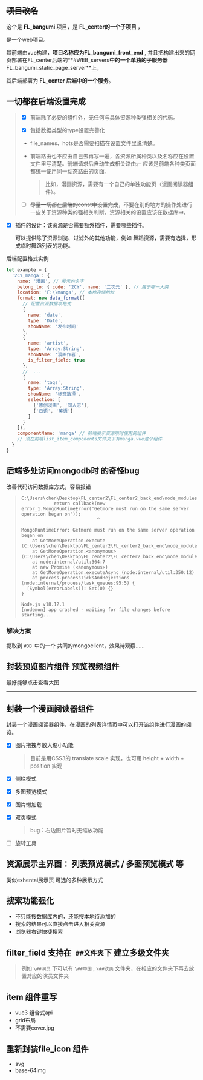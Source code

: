 ## ~~项目改名~~

这个是 **FL_bangumi** 项目，是 **FL_center的一个子项目** ， 

是一个web项目。

其前端由vue构建，**项目名称应为FL_bangumi_front_end** , 并且把构建出来的网页部署在FL_center后端的**#WEB_servers**中的一个单独的子服务器**FL_bangumi_static_page_server**上，

其后端部署为 **FL_center  后端中的一个服务**。



## 一切都在后端设置完成

> - [x] 前端除了必要的组件外，无任何与具体资源种类强相关的代码。
>
>
> - [x] 包括数据类型的type设置完善化
>
>
> - file_names、hots是否需要扫描在设置文件里说清楚。
>
> - 前端路由也不应由自己去再写一遍，各资源所属种类以及名称应在设置文件里写清楚。~~前端请求后自动生成相关路由。~~ 应该是前端各种类页面都统一使用同一动态路由的页面。
>
>   > 比如，漫画资源，需要有一个自己的单独功能页（漫画阅读器组件）。
>
> - [ ] ~~尽量一切都在后端的const中设置完成~~，不要在别的地方的操作处进行一些关于资源种类的强相关判断。资源相关的设置应该在数据库中。



- [x] 插件的设计：该资源是否需要额外插件，需要哪些插件。

  可以提供除了资源浏览、过滤外的其他功能，例如 舞蹈资源，需要有选择，形成临时舞蹈列表的功能。





后端配置格式实例

```js
let example = {
  '2CY_manga': {
    name: '漫画', // 展示的名字
    belong_to: { code: '2CY', name: '二次元' }, // 属于哪一大类
    location: 'F:\\manga', // 本地存储地址
    format: new data_format([
      // 配置资源数据项格式
      {
        name: 'date',
        type: 'Date',
        showName: '发布时间'
      },
      {
        name: 'artist',
        type: 'Array:String',
        showName: '漫画作者',
        is_filter_field: true
      },
      //  ...
      {
        name: 'tags',
        type: 'Array:String',
        showName: '标签选择',
        selection: [
          ['原创漫画', '同人志'],
          ['日语', '英语']
        ]
      }
    ]),
    componentName: 'manga' // 前端展示资源项时使用的组件
    // 须在前端list_item_components文件夹下有manga.vue这个组件
  }
}

```











## 后端多处访问mongodb时 的奇怪bug

改善代码访问数据库方式，容易报错

> ```
> C:\Users\chen\Desktop\FL_center2\FL_center2_back_end\node_modules\mongodb\lib\operations\get_more.js:22
>             return callback(new error_1.MongoRuntimeError('Getmore must run on the same server operation began on'));
>                             ^
> 
> MongoRuntimeError: Getmore must run on the same server operation began on
>     at GetMoreOperation.execute (C:\Users\chen\Desktop\FL_center2\FL_center2_back_end\node_modules\mongodb\lib\operations\get_more.js:22:29)
>     at GetMoreOperation.<anonymous> (C:\Users\chen\Desktop\FL_center2\FL_center2_back_end\node_modules\mongodb\lib\operations\operation.js:29:18)
>     at node:internal/util:364:7
>     at new Promise (<anonymous>)
>     at GetMoreOperation.executeAsync (node:internal/util:350:12)
>     at process.processTicksAndRejections (node:internal/process/task_queues:95:5) {
>   [Symbol(errorLabels)]: Set(0) {}
> }
> 
> Node.js v18.12.1
> [nodemon] app crashed - waiting for file changes before starting...
> ```
>
> 

### 解决方案

提取到 `#DB `中的一个 共同的mongoclient，效果待观察......



## 封装预览图片组件 预览视频组件

最好能够点击查看大图



<hr>

## 封装一个漫画阅读器组件


封装一个漫画阅读器组件，在漫画的列表详情页中可以打开该组件进行漫画的阅览。


- [x] 图片拖拽与放大缩小功能

  > 目前是用CSS3的 translate scale 实现，也可用 height + width + position 实现

- [x] 侧栏模式

- [x] 多图预览模式

- [x] 图片懒加载

- [x] 双页模式

  > bug：右边图片暂时无缩放功能

- [ ] 旋转工具



## 资源展示主界面： 列表预览模式 / 多图预览模式 等

类似exhentai展示页 可选的多种展示方式



## 搜索功能强化

- 不只能搜数据库内的，还能搜本地待添加的
- 搜索的结果可以直接点击进入相关资源
- 浏览器右键快捷搜索



## filter_field 支持在` ##文件夹`下 建立多级文件夹

> 例如 `\##演员` 下可以有  `\##中国` , `\##欧美` 文件夹，在相应的文件夹下再去放置对应的演员文件夹

## item 组件重写

- vue3 组合式api
- grid布局
- 不需要cover.jpg

## 重新封装file_icon 组件 

- svg
- base-64img

